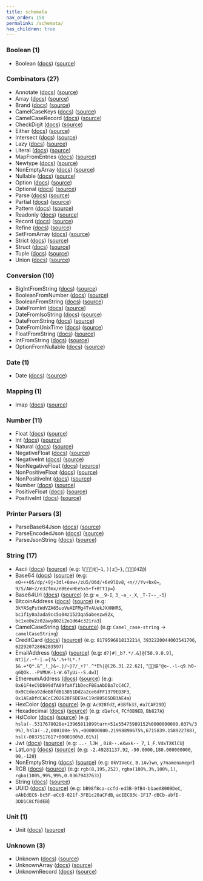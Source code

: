 ```yaml
---
title: schemata
nav_order: 150
permalink: /schemata/
has_children: true
---
```


### Boolean (1)

* Boolean ([docs](https://jacob-alford.github.io/schemata-ts/schemata/Boolean.html)) ([source](https://github.com/jacob-alford/schemata-ts/tree/main/src/schemata/Boolean.ts))

### Combinators (27)

* Annotate ([docs](https://jacob-alford.github.io/schemata-ts/schemata/Annotate.html)) ([source](https://github.com/jacob-alford/schemata-ts/tree/main/src/schemata/Annotate.ts))
* Array ([docs](https://jacob-alford.github.io/schemata-ts/schemata/Array.html)) ([source](https://github.com/jacob-alford/schemata-ts/tree/main/src/schemata/Array.ts))
* Brand ([docs](https://jacob-alford.github.io/schemata-ts/schemata/Brand.html)) ([source](https://github.com/jacob-alford/schemata-ts/tree/main/src/schemata/Brand.ts))
* CamelCaseKeys ([docs](https://jacob-alford.github.io/schemata-ts/schemata/CamelCaseKeys.html)) ([source](https://github.com/jacob-alford/schemata-ts/tree/main/src/schemata/CamelCaseKeys.ts))
* CamelCaseRecord ([docs](https://jacob-alford.github.io/schemata-ts/schemata/CamelCaseRecord.html)) ([source](https://github.com/jacob-alford/schemata-ts/tree/main/src/schemata/CamelCaseRecord.ts))
* CheckDigit ([docs](https://jacob-alford.github.io/schemata-ts/schemata/CheckDigit.html)) ([source](https://github.com/jacob-alford/schemata-ts/tree/main/src/schemata/CheckDigit.ts))
* Either ([docs](https://jacob-alford.github.io/schemata-ts/schemata/Either.html)) ([source](https://github.com/jacob-alford/schemata-ts/tree/main/src/schemata/Either.ts))
* Intersect ([docs](https://jacob-alford.github.io/schemata-ts/schemata/Intersect.html)) ([source](https://github.com/jacob-alford/schemata-ts/tree/main/src/schemata/Intersect.ts))
* Lazy ([docs](https://jacob-alford.github.io/schemata-ts/schemata/Lazy.html)) ([source](https://github.com/jacob-alford/schemata-ts/tree/main/src/schemata/Lazy.ts))
* Literal ([docs](https://jacob-alford.github.io/schemata-ts/schemata/Literal.html)) ([source](https://github.com/jacob-alford/schemata-ts/tree/main/src/schemata/Literal.ts))
* MapFromEntries ([docs](https://jacob-alford.github.io/schemata-ts/schemata/MapFromEntries.html)) ([source](https://github.com/jacob-alford/schemata-ts/tree/main/src/schemata/MapFromEntries.ts))
* Newtype ([docs](https://jacob-alford.github.io/schemata-ts/schemata/Newtype.html)) ([source](https://github.com/jacob-alford/schemata-ts/tree/main/src/schemata/Newtype.ts))
* NonEmptyArray ([docs](https://jacob-alford.github.io/schemata-ts/schemata/NonEmptyArray.html)) ([source](https://github.com/jacob-alford/schemata-ts/tree/main/src/schemata/NonEmptyArray.ts))
* Nullable ([docs](https://jacob-alford.github.io/schemata-ts/schemata/Nullable.html)) ([source](https://github.com/jacob-alford/schemata-ts/tree/main/src/schemata/Nullable.ts))
* Option ([docs](https://jacob-alford.github.io/schemata-ts/schemata/Option.html)) ([source](https://github.com/jacob-alford/schemata-ts/tree/main/src/schemata/Option.ts))
* Optional ([docs](https://jacob-alford.github.io/schemata-ts/schemata/Optional.html)) ([source](https://github.com/jacob-alford/schemata-ts/tree/main/src/schemata/Optional.ts))
* Parse ([docs](https://jacob-alford.github.io/schemata-ts/schemata/Parse.html)) ([source](https://github.com/jacob-alford/schemata-ts/tree/main/src/schemata/Parse.ts))
* Partial ([docs](https://jacob-alford.github.io/schemata-ts/schemata/Partial.html)) ([source](https://github.com/jacob-alford/schemata-ts/tree/main/src/schemata/Partial.ts))
* Pattern ([docs](https://jacob-alford.github.io/schemata-ts/schemata/Pattern.html)) ([source](https://github.com/jacob-alford/schemata-ts/tree/main/src/schemata/Pattern.ts))
* Readonly ([docs](https://jacob-alford.github.io/schemata-ts/schemata/Readonly.html)) ([source](https://github.com/jacob-alford/schemata-ts/tree/main/src/schemata/Readonly.ts))
* Record ([docs](https://jacob-alford.github.io/schemata-ts/schemata/Record.html)) ([source](https://github.com/jacob-alford/schemata-ts/tree/main/src/schemata/Record.ts))
* Refine ([docs](https://jacob-alford.github.io/schemata-ts/schemata/Refine.html)) ([source](https://github.com/jacob-alford/schemata-ts/tree/main/src/schemata/Refine.ts))
* SetFromArray ([docs](https://jacob-alford.github.io/schemata-ts/schemata/SetFromArray.html)) ([source](https://github.com/jacob-alford/schemata-ts/tree/main/src/schemata/SetFromArray.ts))
* Strict ([docs](https://jacob-alford.github.io/schemata-ts/schemata/Strict.html)) ([source](https://github.com/jacob-alford/schemata-ts/tree/main/src/schemata/Strict.ts))
* Struct ([docs](https://jacob-alford.github.io/schemata-ts/schemata/Struct.html)) ([source](https://github.com/jacob-alford/schemata-ts/tree/main/src/schemata/Struct.ts))
* Tuple ([docs](https://jacob-alford.github.io/schemata-ts/schemata/Tuple.html)) ([source](https://github.com/jacob-alford/schemata-ts/tree/main/src/schemata/Tuple.ts))
* Union ([docs](https://jacob-alford.github.io/schemata-ts/schemata/Union.html)) ([source](https://github.com/jacob-alford/schemata-ts/tree/main/src/schemata/Union.ts))

### Conversion (10)

* BigIntFromString ([docs](https://jacob-alford.github.io/schemata-ts/schemata/BigIntFromString.html)) ([source](https://github.com/jacob-alford/schemata-ts/tree/main/src/schemata/BigIntFromString.ts))
* BooleanFromNumber ([docs](https://jacob-alford.github.io/schemata-ts/schemata/BooleanFromNumber.html)) ([source](https://github.com/jacob-alford/schemata-ts/tree/main/src/schemata/BooleanFromNumber.ts))
* BooleanFromString ([docs](https://jacob-alford.github.io/schemata-ts/schemata/BooleanFromString.html)) ([source](https://github.com/jacob-alford/schemata-ts/tree/main/src/schemata/BooleanFromString.ts))
* DateFromInt ([docs](https://jacob-alford.github.io/schemata-ts/schemata/DateFromInt.html)) ([source](https://github.com/jacob-alford/schemata-ts/tree/main/src/schemata/DateFromInt.ts))
* DateFromIsoString ([docs](https://jacob-alford.github.io/schemata-ts/schemata/DateFromIsoString.html)) ([source](https://github.com/jacob-alford/schemata-ts/tree/main/src/schemata/DateFromIsoString.ts))
* DateFromString ([docs](https://jacob-alford.github.io/schemata-ts/schemata/DateFromString.html)) ([source](https://github.com/jacob-alford/schemata-ts/tree/main/src/schemata/DateFromString.ts))
* DateFromUnixTime ([docs](https://jacob-alford.github.io/schemata-ts/schemata/DateFromUnixTime.html)) ([source](https://github.com/jacob-alford/schemata-ts/tree/main/src/schemata/DateFromUnixTime.ts))
* FloatFromString ([docs](https://jacob-alford.github.io/schemata-ts/schemata/FloatFromString.html)) ([source](https://github.com/jacob-alford/schemata-ts/tree/main/src/schemata/FloatFromString.ts))
* IntFromString ([docs](https://jacob-alford.github.io/schemata-ts/schemata/IntFromString.html)) ([source](https://github.com/jacob-alford/schemata-ts/tree/main/src/schemata/IntFromString.ts))
* OptionFromNullable ([docs](https://jacob-alford.github.io/schemata-ts/schemata/OptionFromNullable.html)) ([source](https://github.com/jacob-alford/schemata-ts/tree/main/src/schemata/OptionFromNullable.ts))

### Date (1)

* Date ([docs](https://jacob-alford.github.io/schemata-ts/schemata/Date.html)) ([source](https://github.com/jacob-alford/schemata-ts/tree/main/src/schemata/Date.ts))

### Mapping (1)

* Imap ([docs](https://jacob-alford.github.io/schemata-ts/schemata/Imap.html)) ([source](https://github.com/jacob-alford/schemata-ts/tree/main/src/schemata/Imap.ts))

### Number (11)

* Float ([docs](https://jacob-alford.github.io/schemata-ts/schemata/Float.html)) ([source](https://github.com/jacob-alford/schemata-ts/tree/main/src/schemata/Float.ts))
* Int ([docs](https://jacob-alford.github.io/schemata-ts/schemata/Int.html)) ([source](https://github.com/jacob-alford/schemata-ts/tree/main/src/schemata/Int.ts))
* Natural ([docs](https://jacob-alford.github.io/schemata-ts/schemata/Natural.html)) ([source](https://github.com/jacob-alford/schemata-ts/tree/main/src/schemata/Natural.ts))
* NegativeFloat ([docs](https://jacob-alford.github.io/schemata-ts/schemata/NegativeFloat.html)) ([source](https://github.com/jacob-alford/schemata-ts/tree/main/src/schemata/NegativeFloat.ts))
* NegativeInt ([docs](https://jacob-alford.github.io/schemata-ts/schemata/NegativeInt.html)) ([source](https://github.com/jacob-alford/schemata-ts/tree/main/src/schemata/NegativeInt.ts))
* NonNegativeFloat ([docs](https://jacob-alford.github.io/schemata-ts/schemata/NonNegativeFloat.html)) ([source](https://github.com/jacob-alford/schemata-ts/tree/main/src/schemata/NonNegativeFloat.ts))
* NonPositiveFloat ([docs](https://jacob-alford.github.io/schemata-ts/schemata/NonPositiveFloat.html)) ([source](https://github.com/jacob-alford/schemata-ts/tree/main/src/schemata/NonPositiveFloat.ts))
* NonPositiveInt ([docs](https://jacob-alford.github.io/schemata-ts/schemata/NonPositiveInt.html)) ([source](https://github.com/jacob-alford/schemata-ts/tree/main/src/schemata/NonPositiveInt.ts))
* Number ([docs](https://jacob-alford.github.io/schemata-ts/schemata/Number.html)) ([source](https://github.com/jacob-alford/schemata-ts/tree/main/src/schemata/Number.ts))
* PositiveFloat ([docs](https://jacob-alford.github.io/schemata-ts/schemata/PositiveFloat.html)) ([source](https://github.com/jacob-alford/schemata-ts/tree/main/src/schemata/PositiveFloat.ts))
* PositiveInt ([docs](https://jacob-alford.github.io/schemata-ts/schemata/PositiveInt.html)) ([source](https://github.com/jacob-alford/schemata-ts/tree/main/src/schemata/PositiveInt.ts))

### Printer Parsers (3)

* ParseBase64Json ([docs](https://jacob-alford.github.io/schemata-ts/schemata/ParseBase64Json.html)) ([source](https://github.com/jacob-alford/schemata-ts/tree/main/src/schemata/ParseBase64Json.ts))
* ParseEncodedJson ([docs](https://jacob-alford.github.io/schemata-ts/schemata/ParseEncodedJson.html)) ([source](https://github.com/jacob-alford/schemata-ts/tree/main/src/schemata/ParseEncodedJson.ts))
* ParseJsonString ([docs](https://jacob-alford.github.io/schemata-ts/schemata/ParseJsonString.html)) ([source](https://github.com/jacob-alford/schemata-ts/tree/main/src/schemata/ParseJsonString.ts))

### String (17)

* Ascii ([docs](https://jacob-alford.github.io/schemata-ts/schemata/Ascii.html)) ([source](https://github.com/jacob-alford/schemata-ts/tree/main/src/schemata/Ascii.ts)) (e.g:  ` l4~1`, `)| z ~}`, `O4Z@`)
* Base64 ([docs](https://jacob-alford.github.io/schemata-ts/schemata/Base64.html)) ([source](https://github.com/jacob-alford/schemata-ts/tree/main/src/schemata/Base64.ts)) (e.g:  `eQ+++05/dp/+9j+3dl+6aw+/zU5/O6d/+6e9lQv8`, `+n///Yv+bx0=`, `9/S/AW+2/e3Zfmx/eBEexHEe5x5+f+BTt1p=`)
* Base64Url ([docs](https://jacob-alford.github.io/schemata-ts/schemata/Base64Url.html)) ([source](https://github.com/jacob-alford/schemata-ts/tree/main/src/schemata/Base64Url.ts)) (e.g:  `e__9-I`, `3_-a_-_X`, `_T-7--_-5`)
* BitcoinAddress ([docs](https://jacob-alford.github.io/schemata-ts/schemata/BitcoinAddress.html)) ([source](https://github.com/jacob-alford/schemata-ts/tree/main/src/schemata/BitcoinAddress.ts)) (e.g:  `3kYASqPstWdVZA65uoVuAEFMg4TvAUekJXXNHRS`, `bc1f1y0a3ada9cc5a04z1523qa5abeezw92x`, `bc1xe0u2z02awy802i2o1d64c321ra3`)
* CamelCaseString ([docs](https://jacob-alford.github.io/schemata-ts/schemata/CamelCaseString.html)) ([source](https://github.com/jacob-alford/schemata-ts/tree/main/src/schemata/CamelCaseString.ts)) (e.g:  `Camel_case-string` → `camelCaseString`)
* CreditCard ([docs](https://jacob-alford.github.io/schemata-ts/schemata/CreditCard.html)) ([source](https://github.com/jacob-alford/schemata-ts/tree/main/src/schemata/CreditCard.ts)) (e.g:  `8179596818132214`, `3932220044003541706`, `62292072866283597`)
* EmailAddress ([docs](https://jacob-alford.github.io/schemata-ts/schemata/EmailAddress.html)) ([source](https://github.com/jacob-alford/schemata-ts/tree/main/src/schemata/EmailAddress.ts)) (e.g:  `d?|#|_b?.*/.&}@[50.9.0.9]`, `NtI|/.~*-|.={?&'.%+?L*.?$&.=*Q*.&^_!_}&~.}/~}?/_+?'.^*E%|@[26.31.22.62]`, `"￸㶸"@o-.-l-q9.h0-g6QOk..-PVMUK-1-W.6TyUi--S.dwI`)
* EthereumAddress ([docs](https://jacob-alford.github.io/schemata-ts/schemata/EthereumAddress.html)) ([source](https://github.com/jacob-alford/schemata-ts/tree/main/src/schemata/EthereumAddress.ts)) (e.g:  `0x61F4eC9Db99dfA89faAf1bDecFBEaAbDBa7cC4C7`, `0x9CEdea92deBBfdB13851Dd2a2ce6dFF1379ED3F3`, `0x1AEaDfdCACcC202628F6DE9aC19d80505DB3AE4a`)
* HexColor ([docs](https://jacob-alford.github.io/schemata-ts/schemata/HexColor.html)) ([source](https://github.com/jacob-alford/schemata-ts/tree/main/src/schemata/HexColor.ts)) (e.g:  `Ac928fd2`, `#3Bfb33`, `#a7CAF29D`)
* Hexadecimal ([docs](https://jacob-alford.github.io/schemata-ts/schemata/Hexadecimal.html)) ([source](https://github.com/jacob-alford/schemata-ts/tree/main/src/schemata/Hexadecimal.ts)) (e.g:  `d1efc4`, `FCf0B9EB`, `Bb827A`)
* HslColor ([docs](https://jacob-alford.github.io/schemata-ts/schemata/HslColor.html)) ([source](https://github.com/jacob-alford/schemata-ts/tree/main/src/schemata/HslColor.ts)) (e.g:  `hsla(-.5317678028e+13965811099turn+51e55475989152%0000000000.037%/39%)`, `hsla(-.2,000100e-5%,+000000000.21998890675%,6715839.158922788)`, `hsl(-0037517617+0000100%0.01%)`)
* Jwt ([docs](https://jacob-alford.github.io/schemata-ts/schemata/Jwt.html)) ([source](https://github.com/jacob-alford/schemata-ts/tree/main/src/schemata/Jwt.ts)) (e.g:  `..-_lJH_`, `0i8--.eXwxk--_7`, `1_F.VdxTXKlCU`)
* LatLong ([docs](https://jacob-alford.github.io/schemata-ts/schemata/LatLong.html)) ([source](https://github.com/jacob-alford/schemata-ts/tree/main/src/schemata/LatLong.ts)) (e.g:  `-2.49281137,92`, `-90.0000,180.000000000`, `90,-120`)
* NonEmptyString ([docs](https://jacob-alford.github.io/schemata-ts/schemata/NonEmptyString.html)) ([source](https://github.com/jacob-alford/schemata-ts/tree/main/src/schemata/NonEmptyString.ts)) (e.g:  `0kVIVeCc`, `B.1Av}wn`, `y7namenamepr`)
* RGB ([docs](https://jacob-alford.github.io/schemata-ts/schemata/RGB.html)) ([source](https://github.com/jacob-alford/schemata-ts/tree/main/src/schemata/RGB.ts)) (e.g:  `rgb(8,195,252)`, `rgba(100%,3%,100%,1)`, `rgba(100%,99%,99%,0.0367943763)`)
* String ([docs](https://jacob-alford.github.io/schemata-ts/schemata/String.html)) ([source](https://github.com/jacob-alford/schemata-ts/tree/main/src/schemata/String.ts))
* UUID ([docs](https://jacob-alford.github.io/schemata-ts/schemata/UUID.html)) ([source](https://github.com/jacob-alford/schemata-ts/tree/main/src/schemata/UUID.ts)) (e.g:  `bB98f8ca-ccfd-ed3B-9fB4-b1aeA8009DeC`, `eAbEdEC6-bc5F-eCcB-021f-3FB1c20aCFdB`, `acEEC83c-1F17-dBCb-abfE-3DD1C8Cf8dEB`)

### Unit (1)

* Unit ([docs](https://jacob-alford.github.io/schemata-ts/schemata/Unit.html)) ([source](https://github.com/jacob-alford/schemata-ts/tree/main/src/schemata/Unit.ts))

### Unknown (3)

* Unknown ([docs](https://jacob-alford.github.io/schemata-ts/schemata/Unknown.html)) ([source](https://github.com/jacob-alford/schemata-ts/tree/main/src/schemata/Unknown.ts))
* UnknownArray ([docs](https://jacob-alford.github.io/schemata-ts/schemata/UnknownArray.html)) ([source](https://github.com/jacob-alford/schemata-ts/tree/main/src/schemata/UnknownArray.ts))
* UnknownRecord ([docs](https://jacob-alford.github.io/schemata-ts/schemata/UnknownRecord.html)) ([source](https://github.com/jacob-alford/schemata-ts/tree/main/src/schemata/UnknownRecord.ts))
